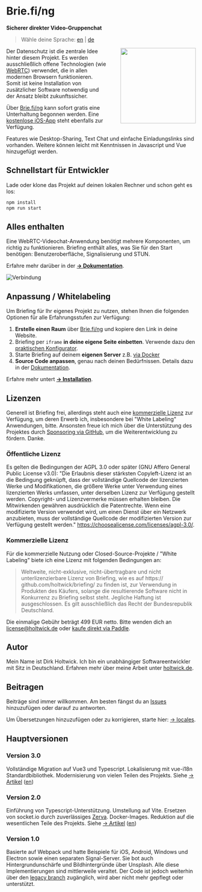 # Brie.fi/ng

**Sicherer direkter Video-Gruppenchat**

> Wähle deine Sprache: [en](README.md) | [de](README-de.md)

<img src="public/sample.jpg" height="200" align="right" style="padding-left: 2rem;"> Der Datenschutz ist die zentrale Idee hinter diesem Projekt. Es werden ausschließlich offene Technologien (wie [WebRTC](https://webrtc-security.github.io/)) verwendet, die in allen modernen Browsern funktionieren. Somit ist keine Installation von zusätzlicher Software notwendig und der Ansatz bleibt zukunftssicher.

Über [Brie.fi/ng](https://brie.fi/ng) kann sofort gratis eine Unterhaltung begonnen werden. Eine [kostenlose iOS-App](https://apps.apple.com/app/briefing-video-chat/id1510803601) steht ebenfalls zur Verfügung.

Features wie Desktop-Sharing, Text Chat und einfache Einladungslinks sind vorhanden. Weitere können leicht mit Kenntnissen in Javascript und Vue hinzugefügt werden.

## Schnellstart für Entwickler

Lade oder klone das Projekt auf deinen lokalen Rechner und schon geht es los:

```sh
npm install
npm run start
```

## Alles enthalten

Eine WebRTC-Videochat-Anwendung benötigt mehrere Komponenten, um richtig zu funktionieren. Briefing enthält alles, was Sie für den Start benötigen: Benutzeroberfläche, Signalisierung und STUN. 

Erfahre mehr darüber in der [**→ Dokumentation**](./docs/README.md).

![Verbindung](./docs/assets/connection.svg)

## Anpassung / Whitelabeling

Um Briefing für Ihr eigenes Projekt zu nutzen, stehen Ihnen die folgenden Optionen für alle Erfahrungsstufen zur Verfügung:

1. **Erstelle einen Raum** über [Brie.fi/ng](https://brie.fi/ng) und kopiere den Link in deine Website.
2. Briefing per `iframe` **in deine eigene Seite einbetten**. Verwende dazu den [praktischen Konfigurator](https://brie.fi/ng/embed-demo).
3. Starte Briefing auf deinem **eigenen Server** z.B. [via Docker](docs/installation/docker.md)
4. **Source Code anpassen**, genau nach deinen Bedürfnissen. Details dazu in der [Dokumentation](docs/README.md).

Erfahre mehr untert [**→ Installation**](./docs/installation/README.md).

## Lizenzen

Generell ist Briefing frei, allerdings steht auch eine [kommerzielle Lizenz](#commercial-license) zur Verfügung, um deren Erwerb ich, insbesondere bei "White Labeling" Anwendungen, bitte. Ansonsten freue ich mich über die Unterstützung des Projektes durch [Sponsoring via GitHub](https://github.com/sponsors/holtwick), um die Weiterentwicklung zu fördern. Danke.

### Öffentliche Lizenz

Es gelten die Bedingungen der AGPL 3.0 oder später (GNU Affero General Public License v3.0): "Die Erlaubnis dieser stärksten Copyleft-Lizenz ist an die Bedingung geknüpft, dass der vollständige Quellcode der lizenzierten Werke und Modifikationen, die größere Werke unter Verwendung eines lizenzierten Werks umfassen, unter derselben Lizenz zur Verfügung gestellt werden. Copyright- und Lizenzvermerke müssen erhalten bleiben. Die Mitwirkenden gewähren ausdrücklich die Patentrechte. Wenn eine modifizierte Version verwendet wird, um einen Dienst über ein Netzwerk anzubieten, muss der vollständige Quellcode der modifizierten Version zur Verfügung gestellt werden." <https://choosealicense.com/licenses/agpl-3.0/>.

### Kommerzielle Lizenz

Für die kommerzielle Nutzung oder Closed-Source-Projekte / "White Labeling" biete ich eine Lizenz mit folgenden Bedingungen an:

> Weltweite, nicht-exklusive, nicht-übertragbare und nicht unterlizenzierbare Lizenz von Briefing, wie es auf https:// github.com/holtwick/briefing/ zu finden ist, zur Verwendung in Produkten des Käufers, solange die resultierende Software nicht in Konkurrenz zu Briefing selbst steht. Jegliche Haftung ist ausgeschlossen. Es gilt ausschließlich das Recht der Bundesrepublik Deutschland.

Die einmalige Gebühr beträgt 499 EUR netto. Bitte wenden dich an [license@holtwick.de](mailto:license@holtwick.de) oder [kaufe direkt via Paddle](https://buy.paddle.com/product/650756).

## Autor

Mein Name ist Dirk Holtwick. Ich bin ein unabhängiger Softwareentwickler mit Sitz in Deutschland. Erfahren mehr über meine Arbeit unter [holtwick.de](https://holtwick.de/about).

## Beitragen

Beiträge sind immer willkommen. Am besten fängst du an [Issues](https://github.com/holtwick/briefing/issues) hinzuzufügen oder darauf zu antworten.

Um Übersetzungen hinzuzufügen oder zu korrigieren, starte hier: [→ locales](locales/).


## Hauptversionen

### Version 3.0

Vollständige Migration auf Vue3 und Typescript. Lokalisierung mit vue-i18n Standardbibliothek. Modernisierung von vielen Teilen des Projekts. Siehe [→ Artikel](docs/blog/version3-de.md) ([en](docs/blog/version3-en.md))

### Version 2.0

Einführung von Typescript-Unterstützung. Umstellung auf Vite. Ersetzen von socket.io durch zuverlässiges [Zerva](https://github.com/holtwick/zerva). Docker-Images. Reduktion auf die wesentlichen Teile des Projekts. Siehe [→ Artikel](docs/blog/version2-de.md) ([en](docs/blog/version2-en.md))

### Version 1.0

Basierte auf Webpack und hatte Beispiele für iOS, Android, Windows und Electron sowie einen separaten Signal-Server. Sie bot auch Hintergrundunschärfe und Bildhintergründe über Unsplash. Alle diese Implementierungen sind mittlerweile veraltet. Der Code ist jedoch weiterhin über den [legacy branch](https://github.com/holtwick/briefing/tree/legacy) zugänglich, wird aber nicht mehr gepflegt oder unterstützt.

 
